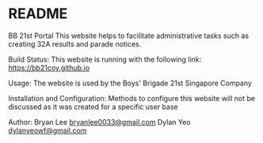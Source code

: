 # README

BB 21st Portal
This website helps to facilitate administrative tasks such as creating 32A results and parade notices.

Build Status: 
This website is running with the following link:
https://bb21coy.github.io

Usage:
The website is used by the Boys' Brigade 21st Singapore Company

Installation and Configuration:
Methods to configure this website will not be discussed as it was created for a specific user base

Author:
Bryan Lee bryanlee0033@gmail.com
Dylan Yeo dylanyeowf@gmail.com